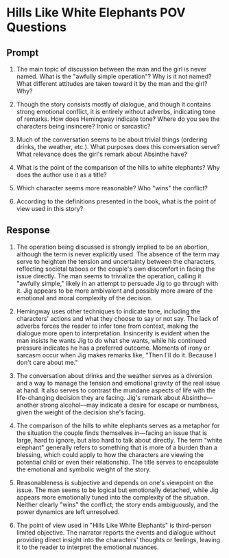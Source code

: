 # Hills Like White Elephants POV Questions

## Prompt

1. The main topic of discussion between the man and the girl is never named. What is the "awfully simple operation"? Why
   is it not named? What different attitudes are taken toward it by the man and the girl? Why?

2. Though the story consists mostly of dialogue, and though it contains strong emotional conflict, it is entirely
   without adverbs, indicating tone of remarks. How does Hemingway indicate tone? Where do you see the characters being
   insincere? Ironic or sarcastic?

3. Much of the conversation seems to be about trivial things (ordering drinks, the weather, etc.). What purposes does
   this conversation serve? What relevance does the girl's remark about Absinthe have?

4. What is the point of the comparison of the hills to white elephants? Why does the author use it as a title?

5. Which character seems more reasonable? Who "wins" the conflict?

6. According to the definitions presented in the book, what is the point of view used in this story?

## Response

1. The operation being discussed is strongly implied to be an abortion, although the term is never explicitly used. The
   absence of the term may serve to heighten the tension and uncertainty between the characters, reflecting societal
   taboos or the couple's own discomfort in facing the issue directly. The man seems to trivialize the operation,
   calling it "awfully simple," likely in an attempt to persuade Jig to go through with it. Jig appears to be more
   ambivalent and possibly more aware of the emotional and moral complexity of the decision.

2. Hemingway uses other techniques to indicate tone, including the characters' actions and what they choose to say or
   not say. The lack of adverbs forces the reader to infer tone from context, making the dialogue more open to
   interpretation. Insincerity is evident when the man insists he wants Jig to do what she wants, while his continued
   pressure indicates he has a preferred outcome. Moments of irony or sarcasm occur when Jig makes remarks like, "Then
   I'll do it. Because I don't care about me."

3. The conversation about drinks and the weather serves as a diversion and a way to manage the tension and emotional
   gravity of the real issue at hand. It also serves to contrast the mundane aspects of life with the life-changing
   decision they are facing. Jig's remark about Absinthe—another strong alcohol—may indicate a desire for escape or
   numbness, given the weight of the decision she's facing.

4. The comparison of the hills to white elephants serves as a metaphor for the situation the couple finds themselves
   in—facing an issue that is large, hard to ignore, but also hard to talk about directly. The term "white elephant"
   generally refers to something that is more of a burden than a blessing, which could apply to how the characters are
   viewing the potential child or even their relationship. The title serves to encapsulate the emotional and symbolic
   weight of the story.

5. Reasonableness is subjective and depends on one's viewpoint on the issue. The man seems to be logical but emotionally
   detached, while Jig appears more emotionally tuned into the complexity of the situation. Neither clearly "wins" the
   conflict; the story ends ambiguously, and the power dynamics are left unresolved.

6. The point of view used in "Hills Like White Elephants" is third-person limited objective. The narrator reports the
   events and dialogue without providing direct insight into the characters' thoughts or feelings, leaving it to the
   reader to interpret the emotional nuances.